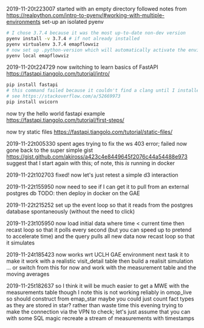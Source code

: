 2019-11-20t223007
started with an empty directory
followed notes from https://realpython.com/intro-to-pyenv/#working-with-multiple-environments
set-up an isolated pyenv    

```bash
# I chose 3.7.4 because it was the most up-to-date non-dev version
pyenv install -v 3.7.4 # if not already installed
pyenv virtualenv 3.7.4 emapflowviz
# now set up .python-version which will automatically activate the environment when you cd in 
pyenv local emapflowviz
```

2019-11-20t224729
now switching to learn basics of FastAPI
https://fastapi.tiangolo.com/tutorial/intro/

```bash
pip install fastapi
# this command failed because it couldn't find a clang until I installed pyenv-which-ext
# see https://stackoverflow.com/a/52669973
pip install uvicorn
```

now try the hello world fastapi example
https://fastapi.tiangolo.com/tutorial/first-steps/

now try static files
https://fastapi.tiangolo.com/tutorial/static-files/

2019-11-22t005330
spent ages trying to fix the ws 403 error; failed
now gone back to the super simple gist
https://gist.github.com/akiross/a423c4e8449645f2076c44a54488e973
suggest that I start again with this; of note, this _is_ running in docker

2019-11-22t102703
fixed!
now let's just retest a simple d3 interaction

2019-11-22t155950
now need to see if I can get it to pull from an external postgres db
TODO: then deploy in docker on the GAE

2019-11-22t215252
set up the event loop so that it reads from the postgres database spontaneously (without the need to click)

2019-11-23t105950
now load initial data where time < current time
then recast loop so that it polls every second (but you can speed up to pretend to accelerate time)
and the query pulls all new data
now recast loop so that it simulates


2019-11-24t185423 now works wrt UCLH GAE environment
next task it to make it work with a realistic visit_detail table
then build a realisit simulation
...
or switch from this for now and work with the measurement table and the moving averages

2019-11-25t182637
so I think it will be much easier to get a MWE with the measurements table
though I note this is not working reliably in omop_live so should construct from emap_star
maybe you could just count fact types as they are stored in star?
rather than waste time this evening trying to make the connection via the VPN to check; let's just assume that you can with some SQL magic recreate a stream of measurements with timestamps